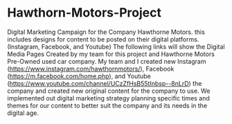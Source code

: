 # Hawthorn-Motors-Project
Digital Marketing Campaign for the Company Hawthorne Motors. this includes designs for content to be posted on their digital platforms. (Instagram, Facebook, and Youtube) 
The following links will show the Digital Media Pages Created by my team for this project and Hawthorne Motors Pre-Owned used car company. 
My team and I created new Instagram (https://www.instagram.com/hawthornmotors/), 
Facebook (https://m.facebook.com/home.php), 
and Youtube (https://www.youtube.com/channel/UCzZfHsB55tInbsp--8nLrD)
the company and created new original content for the company to use.
We implemented out digital marketing strategy planning specific times and themes for our content to better suit the company and its needs in the digital age.
